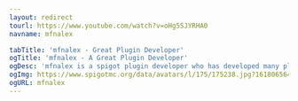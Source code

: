 ```yaml
---
layout: redirect
tourl: https://www.youtube.com/watch?v=oHg5SJYRHA0
navname: mfnalex

tabTitle: 'mfnalex - Great Plugin Developer'
ogTitle: 'mfnalex - A Great Plugin Developer'
ogDesc: 'mfnalex is a spigot plugin developer who has developed many plugins which add improvements to vanilla features like dying and farming'
ogImg: https://www.spigotmc.org/data/avatars/l/175/175238.jpg?1618065642
ogURL: mfnalex
---
```

